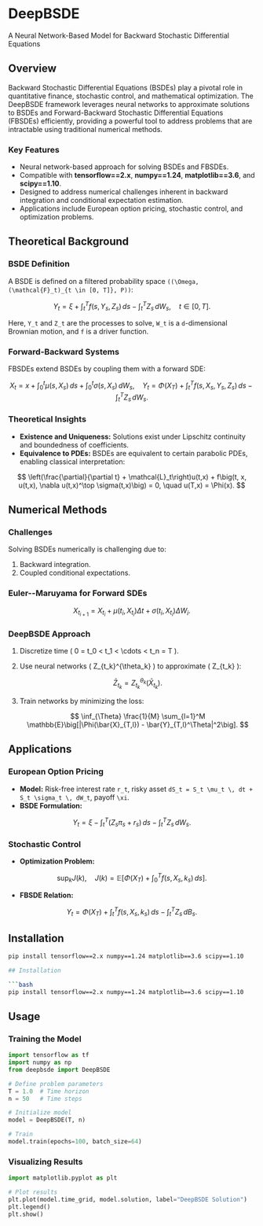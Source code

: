 # DeepBSDE

A Neural Network-Based Model for Backward Stochastic Differential Equations

## Overview
Backward Stochastic Differential Equations (BSDEs) play a pivotal role in quantitative finance, stochastic control, and mathematical optimization. The DeepBSDE framework leverages neural networks to approximate solutions to BSDEs and Forward-Backward Stochastic Differential Equations (FBSDEs) efficiently, providing a powerful tool to address problems that are intractable using traditional numerical methods.

### Key Features
- Neural network-based approach for solving BSDEs and FBSDEs.
- Compatible with **tensorflow==2.x**, **numpy==1.24**, **matplotlib==3.6**, and **scipy==1.10**.
- Designed to address numerical challenges inherent in backward integration and conditional expectation estimation.
- Applications include European option pricing, stochastic control, and optimization problems.

## Theoretical Background

### BSDE Definition
A BSDE is defined on a filtered probability space `((\Omega, (\mathcal{F}_t)_{t \in [0, T]}, P))`:

$$
Y_t = \xi + \int_t^T f(s, Y_s, Z_s) \, ds - \int_t^T Z_s \, dW_s, \quad t \in [0, T].
$$

Here, `Y_t` and `Z_t` are the processes to solve, `W_t` is a `d`-dimensional Brownian motion, and `f` is a driver function.

### Forward-Backward Systems
FBSDEs extend BSDEs by coupling them with a forward SDE:

$$
X_t = x + \int_0^t \mu(s, X_s) \, ds + \int_0^t \sigma(s, X_s) \, dW_s, \quad Y_t = \Phi(X_T) + \int_t^T f(s, X_s, Y_s, Z_s) \, ds - \int_t^T Z_s \, dW_s.
$$

### Theoretical Insights
- **Existence and Uniqueness:** Solutions exist under Lipschitz continuity and boundedness of coefficients.
- **Equivalence to PDEs:** BSDEs are equivalent to certain parabolic PDEs, enabling classical interpretation:

$$
\left(\frac{\partial}{\partial t} + \mathcal{L}_t\right)u(t,x) + f\big(t, x, u(t,x), \nabla u(t,x)^\top \sigma(t,x)\big) = 0, \quad u(T,x) = \Phi(x).
$$

## Numerical Methods

### Challenges
Solving BSDEs numerically is challenging due to:
1. Backward integration.
2. Coupled conditional expectations.

### Euler--Maruyama for Forward SDEs
$$
X_{t_{i+1}} = X_{t_i} + \mu(t_i, X_{t_i}) \Delta t + \sigma(t_i, X_{t_i}) \Delta W_i.
$$

### DeepBSDE Approach

1. Discretize time \( 0 = t_0 < t_1 < \cdots < t_n = T \).

2. Use neural networks \( Z_{t_k}^{\theta_k} \) to approximate \( Z_{t_k} \):

   $$
   \bar{Z}_{t_k} = Z_{t_k}^{\theta_k}(\bar{X}_{t_k}).
   $$

3. Train networks by minimizing the loss:

   $$
   \inf_{\Theta} \frac{1}{M} \sum_{l=1}^M \mathbb{E}\big[|\Phi(\bar{X}_{T,l}) - \bar{Y}_{T,l}^\Theta|^2\big].
   $$

## Applications

### European Option Pricing
- **Model:** Risk-free interest rate `r_t`, risky asset `dS_t = S_t \mu_t \, dt + S_t \sigma_t \, dW_t`, payoff `\xi`.
- **BSDE Formulation:**

$$
Y_t = \xi - \int_t^T \big(Z_s \pi_s + r_s\big) \, ds - \int_t^T Z_s \, dW_s.
$$

### Stochastic Control
- **Optimization Problem:**

$$
\sup_k J(k), \quad J(k) = \mathbb{E}\left[\Phi(X_T) + \int_0^T f(s, X_s, k_s) \, ds\right].
$$

- **FBSDE Relation:**

$$
Y_t = \Phi(X_T) + \int_t^T f(s, X_s, k_s) \, ds - \int_t^T Z_s \, dB_s.
$$


## Installation

```bash
pip install tensorflow==2.x numpy==1.24 matplotlib==3.6 scipy==1.10

## Installation

```bash
pip install tensorflow==2.x numpy==1.24 matplotlib==3.6 scipy==1.10
```

## Usage

### Training the Model
```python
import tensorflow as tf
import numpy as np
from deepbsde import DeepBSDE

# Define problem parameters
T = 1.0  # Time horizon
n = 50   # Time steps

# Initialize model
model = DeepBSDE(T, n)

# Train
model.train(epochs=100, batch_size=64)
```

### Visualizing Results
```python
import matplotlib.pyplot as plt

# Plot results
plt.plot(model.time_grid, model.solution, label="DeepBSDE Solution")
plt.legend()
plt.show()
```
